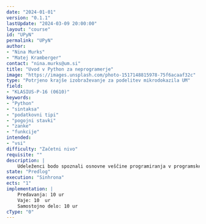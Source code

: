 ```yaml
---
date: "2024-01-01" 
version: "0.1.1"
lastUpdate: "2024-03-09 20:00:00"
layout: "course"
id: "UPyN"
permalink: "UPyN"
author:
- "Nina Murks"
- "Matej Kramberger"
contact: "nina.murks@um.si"
title: "Uvod v Python za neprogramerje"
image: "https://images.unsplash.com/photo-1517148815978-75f6acaaf32c"
type: "Potrjeno krajše izobraževanje za podelitev mikrodokazila UM"
field:
- "KLASIUS-P-16 (0610)"
keywords:
- "Python"
- "sintaksa"
- "podatkovni tipi"
- "pogojni stavki"
- "zanke"
- "funkcije"
intended:
- "vsi"
difficulty: "Začetni nivo"
requisite: ""
description: |
    Udeleženci bodo spoznali osnovne veščine programiranja v programskem jeziku Python. Spoznali bodo najosnovnejše koncepte programiranja kot so: spremenljivke, podatkovni tipi, pogojni stavki, zanke in funkcije. Izobraževanje bo sestavljeno iz teoretičnih in praktičnih pristopov, ter na takšen način opremil udeležence z zadostnim znanjem za samostojno nagrajevanje znanja iz programiranja.
state: "Predlog"
execution: "Sinhrona"
ects: "1"
implementation: |
    Predavanja: 10 ur
    Vaje: 10  ur
    Samostojno delo: 10 ur
cType: "0"
---
```

